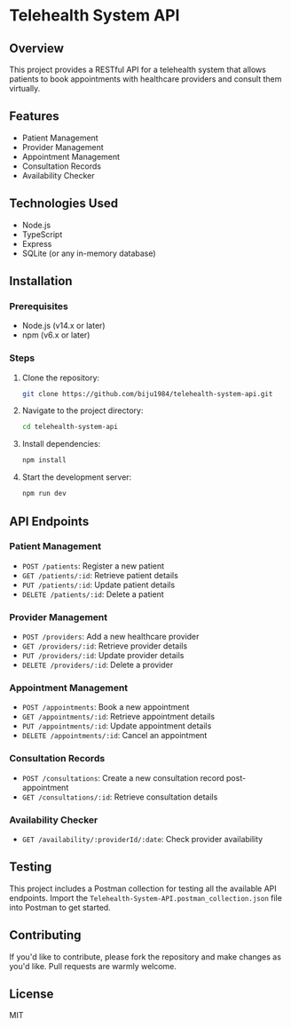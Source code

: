 # Telehealth System API

## Overview

This project provides a RESTful API for a telehealth system that allows patients to book appointments with healthcare providers and consult them virtually.

## Features

- Patient Management
- Provider Management
- Appointment Management
- Consultation Records
- Availability Checker

## Technologies Used

- Node.js
- TypeScript
- Express
- SQLite (or any in-memory database)

## Installation

### Prerequisites

- Node.js (v14.x or later)
- npm (v6.x or later)

### Steps

1. Clone the repository:

    ```bash
    git clone https://github.com/biju1984/telehealth-system-api.git
    ```

2. Navigate to the project directory:

    ```bash
    cd telehealth-system-api
    ```

3. Install dependencies:

    ```bash
    npm install
    ```

4. Start the development server:

    ```bash
    npm run dev
    ```

## API Endpoints

### Patient Management

- `POST /patients`: Register a new patient
- `GET /patients/:id`: Retrieve patient details
- `PUT /patients/:id`: Update patient details
- `DELETE /patients/:id`: Delete a patient

### Provider Management

- `POST /providers`: Add a new healthcare provider
- `GET /providers/:id`: Retrieve provider details
- `PUT /providers/:id`: Update provider details
- `DELETE /providers/:id`: Delete a provider

### Appointment Management

- `POST /appointments`: Book a new appointment
- `GET /appointments/:id`: Retrieve appointment details
- `PUT /appointments/:id`: Update appointment details
- `DELETE /appointments/:id`: Cancel an appointment

### Consultation Records

- `POST /consultations`: Create a new consultation record post-appointment
- `GET /consultations/:id`: Retrieve consultation details

### Availability Checker

- `GET /availability/:providerId/:date`: Check provider availability

## Testing

This project includes a Postman collection for testing all the available API endpoints. Import the `Telehealth-System-API.postman_collection.json` file into Postman to get started.

## Contributing

If you'd like to contribute, please fork the repository and make changes as you'd like. Pull requests are warmly welcome.

## License

MIT

